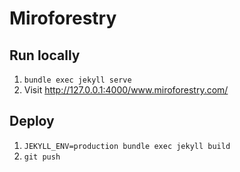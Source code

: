 # Miroforestry

## Run locally
1. `bundle exec jekyll serve`
2. Visit http://127.0.0.1:4000/www.miroforestry.com/

## Deploy
1. `JEKYLL_ENV=production bundle exec jekyll build`
2. `git push`
